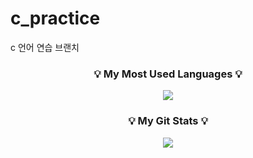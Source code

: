 # c_practice
c 언어 연습 브랜치
<h3 align="center">💡 My Most Used Languages 💡</h3>
<p align="center">
  <a href="https://github.com/${buskingsue}">
    <img align="center" src="https://github-readme-stats.vercel.app/api/top-langs/?username=${buskingsue}&layout=compact&show_icons=${on}&show_owner=${소유자 표기}&hide_title=${타이틀 가리기}&theme=${테마}&hide=${가리고 싶은 언어}" />
  </a>
</p>
<h3 align="center">💡 My Git Stats 💡</h3>
<p align="center">
  <a href="https://github.com/${깃닉네임}">
    <img align="center" src="https://github-readme-stats.vercel.app/api?username=${깃닉네임}&hide=${가릴항목}&hide_title=${타이틀숨김}&show_icons=${깃아이콘표시}&include_all_commits=${올해말고 전체년도 커밋표기}&theme=${테마}" />
  </a>
</p>
